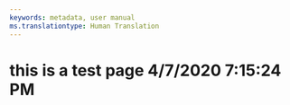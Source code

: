 ```yaml
---
keywords: metadata, user manual
ms.translationtype: Human Translation
---
```

# this is a test page 4/7/2020 7:15:24 PM